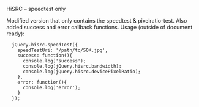HiSRC – speedtest only

Modified version that only contains the speedtest & pixelratio-test. Also added success and error callback functions.
Usage (outside of document ready):

```
  jQuery.hisrc.speedTest({
    speedTestUri: '/path/to/50K.jpg',
    success: function(){
      console.log('success');
      console.log(jQuery.hisrc.bandwidth);
      console.log(jQuery.hisrc.devicePixelRatio);
    },
    error: function(){
      console.log('error');
    }
  });
```  